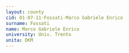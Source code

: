 ```yaml
---
layout: county 
cid: 01-07-11-Fossati-Marco Gabriele Enrico
surname: Fossati
name: Marco Gabriele Enrico
university: Univ. Trento
unita: DKM
---
```


